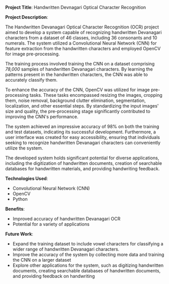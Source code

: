 
**Project Title**: Handwritten Devnagari Optical Character Recognition

**Project Description**:

The Handwritten Devanagari Optical Character Recognition (OCR) project aimed to develop a system capable of recognizing handwritten Devanagari characters from a dataset of 46 classes, including 36 consonants and 10 numerals. The system utilized a Convolutional Neural Network (CNN) for feature extraction from the handwritten characters and employed OpenCV for image pre-processing.

The training process involved training the CNN on a dataset comprising _78,000_ samples of handwritten Devanagari characters. By learning the patterns present in the handwritten characters, the CNN was able to accurately classify them.

To enhance the accuracy of the CNN, OpenCV was utilized for image pre-processing tasks. These tasks encompassed resizing the images, cropping them, noise removal, background clutter elimination, segmentation, localization, and other essential steps. By standardizing the input images' size and quality, the pre-processing stage significantly contributed to improving the CNN's performance.

The system achieved an impressive accuracy of 98% on both the training and test datasets, indicating its successful development. Furthermore, a user interface was created for easy accessibility, ensuring that individuals seeking to recognize handwritten Devanagari characters can conveniently utilize the system.

The developed system holds significant potential for diverse applications, including the digitization of handwritten documents, creation of searchable databases for handwritten materials, and providing handwriting feedback.

**Technologies Used**:

- Convolutional Neural Network (CNN)
- OpenCV
- Python 

**Benefits**:

- Improved accuracy of handwritten Devanagari OCR
- Potential for a variety of applications

**Future Work**:

- Expand the training dataset to include vowel characters for classifying a wider range of handwritten Devanagari characters.
- Improve the accuracy of the system by collecting more data and training the CNN on a larger dataset
- Explore other applications for the system, such as digitizing handwritten documents, creating searchable databases of handwritten documents, and providing feedback on handwriting
